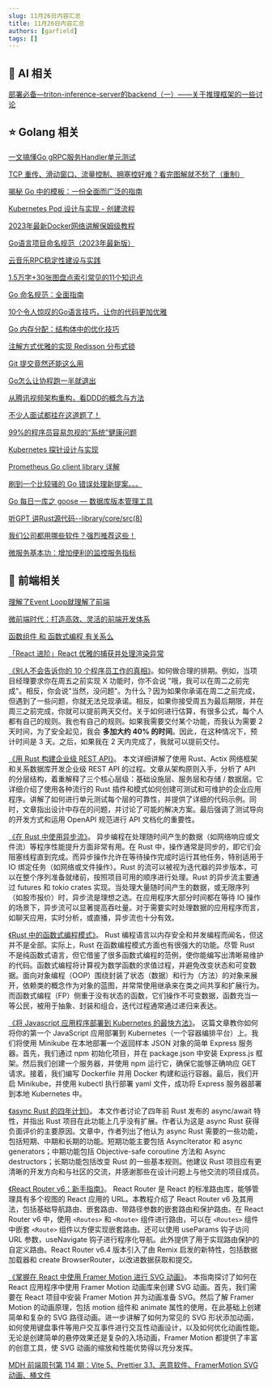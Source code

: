 ```yaml
---
slug: 11月26日内容汇总
title: 11月26日内容汇总
authors: [garfield]
tags: []
---
```


## 🌟 AI 相关

[部署必备—triton-inference-server的backend（一）——关于推理框架的一些讨论](https://mp.weixin.qq.com/s/_WStiyaAk7G-w2j6SVe4CA)

## ⭐️ Golang 相关

[一文搞懂Go gRPC服务Handler单元测试](https://mp.weixin.qq.com/s/6VH5uZ1l-EgnVAJQ7MMqbg)

[TCP 重传、滑动窗口、流量控制、拥塞控好难？看完图解就不愁了（重制）](https://mp.weixin.qq.com/s/_yITia5dAN_1uBCbN1wn0A)

[揭秘 Go 中的模板：一份全面而广泛的指南](https://mp.weixin.qq.com/s/FMDWD-w_EjPgDy20uQz3zQ)

[Kubernetes Pod 设计与实现 - 创建流程](https://mp.weixin.qq.com/s/dbv_kolzCtN4l-bpzwrGQQ)

[2023年最新Docker网络讲解保姆级教程](https://mp.weixin.qq.com/s/sF3ZSEH4yQe70lwk8VPLhg)

[Go语言项目命名规范（2023年最新版）](https://mp.weixin.qq.com/s/TC-wnNQxsUAs6ekSMV8sGQ)

[云音乐RPC稳定性建设与实践](https://mp.weixin.qq.com/s/8blLwTDT5lGqD2BYqaNlmg)

[1.5万字+30张图盘点索引常见的11个知识点](https://mp.weixin.qq.com/s/d0ltqt2lkabphMjcQlNOgQ)

[Go 命名规范：全面指南](https://mp.weixin.qq.com/s/k5kLELoYly1U6lFcHzbCyg)

[10个令人惊叹的Go语言技巧，让你的代码更加优雅](https://mp.weixin.qq.com/s/VOrh6zYR1C25sZgCj2lWvw)

[Go 内存分配：结构体中的优化技巧](https://mp.weixin.qq.com/s/9GHPeJpTXlFCWQB5ISYLGg)

[注解方式优雅的实现 Redisson 分布式锁](https://mp.weixin.qq.com/s/pLQzSYlPTNbE4AXx2yNtyw)

[Git 提交竟然还能这么用](https://mp.weixin.qq.com/s/IeiEFaNRCGoSs-s6w5AGbQ)

[Go怎么让协程跑一半就退出](https://mp.weixin.qq.com/s/dWRaJbtZ1C91WbfaONl1dA)

[从腾讯视频架构重构，看DDD的概念与方法](https://mp.weixin.qq.com/s/UbojQloiOyYT5yJeIRJNig)

[不少人面试都挂在这道题了！](https://mp.weixin.qq.com/s/FDDQFMXn5NKADZSNd5ywOw)

[99%的程序员容易忽视的“系统”健康问题](https://mp.weixin.qq.com/s/mQfISozifHt89Gu11AYkPg)

[Kubernetes 探针设计与实现](https://mp.weixin.qq.com/s/Cv_dk44E-OA196cfcdrKcQ)

[Prometheus Go client library 详解](https://mp.weixin.qq.com/s/RFkyPG4qWrr6USjPKTXE4g)

[刷到一个比较骚的 Go 错误处理新提案。。。](https://mp.weixin.qq.com/s/yVU5XMEpEwT4-I2RoaVwGA)

[Go 每日一库之 goose — 数据库版本管理工具](https://mp.weixin.qq.com/s/lA_NfIjBHioumWA-VClnaQ)

[听GPT 讲Rust源代码--library/core/src(8)](https://mp.weixin.qq.com/s/vz1rDT1MHe792QvqDI6xVA)

[我们公司都用哪些软件？强烈推荐这些！](https://mp.weixin.qq.com/s/mOWCfb35tnLqwSBRKc9hfA)

[微服务基本功：增加便利的监控服务指标](https://mp.weixin.qq.com/s/GrqKxrn0U3p1OZKKWOEwhw)

## 📒 前端相关

[理解了Event Loop就理解了前端](https://mp.weixin.qq.com/s/4gDJ7OeIyKLCPx5Lal7efA)

[微前端时代：打造高效、灵活的前端开发体系](https://mp.weixin.qq.com/s/48Jy1CXQNzRLUAYDzA0Xbg)

[函数组件 和 函数式编程 有关系么](https://mp.weixin.qq.com/s/GJBuhJf9imXsKnL4r-rjww)

[「React 进阶」React 优雅的捕获并处理渲染异常](https://mp.weixin.qq.com/s/P6OjL9jMvuOnLTEiPzT8tw)

[《别人不会告诉你的 10 个程序员工作的真相》](https://mp.weixin.qq.com/s/5e1GCRdX6Zwa8KZgU34mww)。如何做合理的排期。例如，当项目经理要求你在周五之前实现 X 功能时，你不会说 "哦，我可以在周二之前完成"。相反，你会说"当然，没问题"。为什么？因为如果你承诺在周二之前完成，但遇到了一些问题，你就无法兑现承诺。相反，如果你接受周五为最后期限，并在周三之前完成，你就可以提前两天交付。关于如何进行估算，有很多公式，每个人都有自己的规则。我也有自己的规则。如果我需要交付某个功能，而我认为需要 2 天时间，为了安全起见，我会 **多加大约 40% 的时间**。因此，在这种情况下，预计时间是 3 天。之后，如果我在 2 天内完成了，我就可以提前交付。

[《用 Rust 构建企业级 REST API》](https://medium.com/@patrickkoss/building-an-enterprise-grade-rest-api-in-rust-1ac693f47452)。 本文详细讲解了使用 Rust、Actix 网络框架和关系数据库开发企业级 REST API 的过程。文章从架构原则入手，分析了 API 的分层结构，着重解释了三个核心层级：基础设施层、服务层和存储 / 数据层。它详细介绍了使用各种流行的 Rust 插件和模式如何创建可测试和可维护的企业应用程序。讲解了如何进行单元测试每个层的可靠性，并提供了详细的代码示例。同时，文章指出设计中存在的问题，并讨论了可能的解决方案。最后强调了测试导向的开发方式和运用 OpenAPI 规范进行 API 文档化的重要性。

[《在 Rust 中使用异步流》](https://blog.devgenius.io/working-with-asynchronous-streams-in-rust-c32a538b88f1)。 异步编程在处理随时间产生的数据（如网络响应或文件流）等程序性能提升方面非常有用。在 Rust 中，操作通常是同步的，即它们会阻塞线程直到完成。而异步操作允许在等待操作完成时运行其他任务，特别适用于 IO 绑定任务（如网络或文件操作）。Rust 的流可以被视为迭代器的异步版本，可以在整个序列准备就绪前，按照项目可用的顺序进行处理。Rust 的异步流主要通过 futures 和 tokio crates 实现。当处理大量随时间产生的数据，或无限序列（如股市报价）时，异步流是理想之选。在应用程序大部分时间都在等待 IO 操作的场景下，异步流可以显著提高吞吐量。对于需要实时处理数据的应用程序而言，如聊天应用，实时分析，或直播，异步流也十分有效。

[《Rust 中的函数式编程模式》](https://blog.devgenius.io/functional-programming-patterns-in-rust-bc14f3fe9626)。 Rust 编程语言以内存安全和并发编程而闻名，但这并不是全部。实际上，Rust 在函数编程模式方面也有很强大的功能。尽管 Rust 不是纯函数式语言，但它借鉴了很多函数式编程的范例，使你能编写出清晰易维护的代码。函数式编程将计算视为数学函数的求值过程，并避免改变状态和可变数据。面向对象编程（OOP）围绕封装了状态（数据）和行为（方法）的对象来展开，依赖类的概念作为对象的蓝图，并常常使用继承来在类之间共享和扩展行为。而函数式编程（FP）侧重于没有状态的函数，它们操作不可变数据，函数充当一等公民，被用于抽象、封装和组合，迭代过程通常通过递归来表达。

[《将 Javascript 应用程序部署到 Kubernetes 的最快方法》](https://dev.to/odigos/the-fastest-way-to-deploy-your-javascript-app-to-kubernetes-2j33)。 这篇文章教你如何将你的第一个 JavaScript 应用部署到 Kubernetes（一个容器编排平台）上。我们将使用 Minikube 在本地部署一个返回样本 JSON 对象的简单 Express 服务器。首先，我们通过 npm 初始化项目，并在 package.json 中安装 Express.js 框架。然后我们创建一个服务器，并使用 npm 运行它，确保它能够正确响应 GET 请求。接着，我们编写 Dockerfile 并用 Docker 构建和运行容器。最后，我们开启 Minikube，并使用 kubectl 执行部署 yaml 文件，成功将 Express 服务器部署到本地 Kubernetes 中。

[《async Rust 的四年计划》](https://without.boats/blog/a-four-year-plan/)。 本文作者讨论了四年前 Rust 发布的 async/await 特性，并指出 Rust 项目在此功能上几乎没有扩展。作者认为这是 async Rust 获得负面评价的主要原因。文章中，作者列出了他认为 async Rust 需要的一些功能，包括短期、中期和长期的功能。短期功能主要包括 AsyncIterator 和 async generators；中期功能包括 Objective-safe coroutine 方法和 Async destructors；长期功能包括改变 Rust 的一些基本规则。他建议 Rust 项目应有更清晰的开发方向和与社区的交流，并感谢那些在设计问题上与他交流的项目成员。

[《React Router v6：新手指南》](https://www.sitepoint.com/react-router-complete-guide/)。 React Router 是 React 的标准路由库，能够管理具有多个视图的 React 应用的 URL。本教程介绍了 React Router v6 及其用法，包括基础导航路由、嵌套路由、带路径参数的嵌套路由和保护路由。在 React Router v6 中，使用 `<Routes>` 和 `<Route>` 组件进行路由，可以在 `<Routes>` 组件中嵌套 `<Route>` 组件以方便实现嵌套路由。还可以使用 useParams 钩子访问 URL 参数，useNavigate 钩子进行程序化导航。此外提供了用于实现路由保护的自定义路由。React Router v6.4 版本引入了由 Remix 启发的新特性，包括数据加载器和 create BrowserRouter，以改进数据获取和提交。

[《掌握在 React 中使用 Framer Motion 进行 SVG 动画》](https://voskan.host/2023/11/08/svg-animations-in-react-with-framer-motion/)。 本指南探讨了如何在 React 应用程序中使用 Framer Motion 动画库来创建 SVG 动画。首先，我们需要在 React 项目中安装 Framer Motion 并为动画准备 SVG。然后了解 Framer Motion 的动画原理，包括 motion 组件和 animate 属性的使用，在此基础上创建简单和复杂的 SVG 路径动画。进一步讲解了如何为常见的 SVG 形状添加动画，如何使用键盘事件等用户交互事件进行交互性动画设计，以及如何优化动画性能。无论是创建简单的悬停效果还是复杂的入场动画，Framer Motion 都提供了丰富的创意工具，使 SVG 动画的缩放和性能优势得以充分发挥。

[MDH 前端周刊第 114 期：Vite 5、Prettier 3.1、恶意软件、FramerMotion SVG 动画、桶文件](https://mdhweekly.com/weekly/issue-0114)
